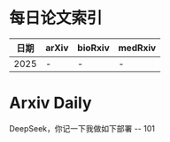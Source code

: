 # 每日论文索引

| 日期 | arXiv | bioRxiv | medRxiv |
|------|-------|---------|---------|
| 2025 | - | - | - |








































































# Arxiv Daily


DeepSeek，你记一下我做如下部署 -- 101
